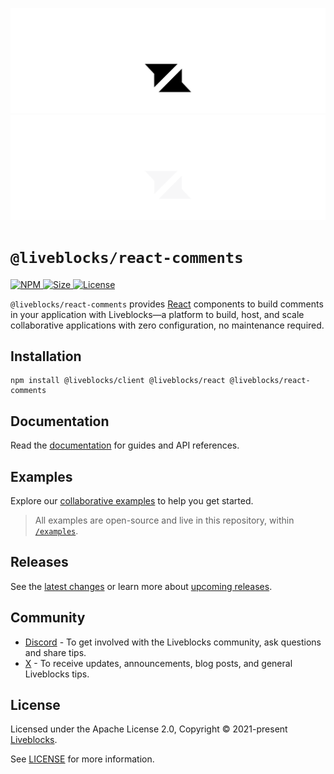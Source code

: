 <p align="center">
  <a href="https://liveblocks.io#gh-light-mode-only">
    <img src="https://raw.githubusercontent.com/liveblocks/liveblocks/main/.github/assets/header-light.svg" alt="Liveblocks" />
  </a>
  <a href="https://liveblocks.io#gh-dark-mode-only">
    <img src="https://raw.githubusercontent.com/liveblocks/liveblocks/main/.github/assets/header-dark.svg" alt="Liveblocks" />
  </a>
</p>

# `@liveblocks/react-comments`

<p>
  <a href="https://npmjs.org/package/@liveblocks/react-comments">
    <img src="https://img.shields.io/npm/v/@liveblocks/react-comments?style=flat&label=npm&color=c33" alt="NPM" />
  </a>
  <a href="https://bundlephobia.com/package/@liveblocks/react-comments">
    <img src="https://img.shields.io/bundlephobia/minzip/@liveblocks/react-comments?style=flat&label=size&color=09f" alt="Size" />
  </a>
  <a href="https://github.com/liveblocks/liveblocks/blob/main/LICENSE">
    <img src="https://img.shields.io/github/license/liveblocks/liveblocks?style=flat&label=license&color=f80" alt="License" />
  </a>
</p>

`@liveblocks/react-comments` provides [React](https://reactjs.org/) components
to build comments in your application with Liveblocks—a platform to build, host,
and scale collaborative applications with zero configuration, no maintenance
required.

## Installation

```
npm install @liveblocks/client @liveblocks/react @liveblocks/react-comments
```

## Documentation

Read the
[documentation](https://liveblocks.io/docs/api-reference/liveblocks-react-comments)
for guides and API references.

## Examples

Explore our [collaborative examples](https://liveblocks.io/examples) to help you
get started.

> All examples are open-source and live in this repository, within
> [`/examples`](../../examples).

## Releases

See the [latest changes](https://github.com/liveblocks/liveblocks/releases) or
learn more about
[upcoming releases](https://github.com/liveblocks/liveblocks/milestones).

## Community

- [Discord](https://liveblocks.io/discord) - To get involved with the Liveblocks
  community, ask questions and share tips.
- [X](https://x.com/liveblocks) - To receive updates, announcements, blog posts,
  and general Liveblocks tips.

## License

Licensed under the Apache License 2.0, Copyright © 2021-present
[Liveblocks](https://liveblocks.io).

See [LICENSE](../../LICENSE) for more information.
